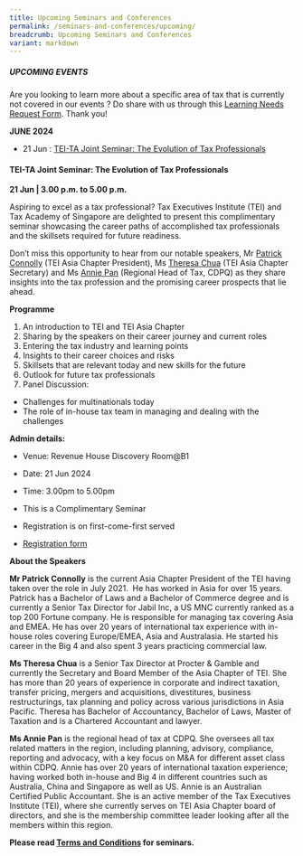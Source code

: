 ```yaml
---
title: Upcoming Seminars and Conferences
permalink: /seminars-and-conferences/upcoming/
breadcrumb: Upcoming Seminars and Conferences
variant: markdown
---
```

##### **UPCOMING EVENTS**
Are you looking to learn more about a specific area of tax that is currently not covered in our events ? 
Do share with us through this [Learning Needs Request Form](https://form.gov.sg/5d2c51283703d80011e52615). Thank you!

**JUNE 2024**
* 21 Jun : [TEI-TA Joint Seminar: The Evolution of Tax Professionals](#21jun-ta-id)


<a id="21jun-ta-id"></a>
#### **TEI-TA Joint Seminar: The Evolution of Tax Professionals**<br>
**21 Jun | 3.00 p.m. to 5.00 p.m.**

Aspiring to excel as a tax professional? Tax Executives Institute (TEI) and Tax Academy of Singapore are delighted to present this complimentary seminar showcasing the career paths of accomplished tax professionals and the skillsets required for future readiness.

Don’t miss this opportunity to hear from our notable speakers, Mr [Patrick Connolly](https://www.linkedin.com/in/patrick-connolly-1b888733/) (TEI Asia Chapter President), Ms [Theresa Chua](https://www.linkedin.com/in/theresa-chua-78ab811b4/) (TEI Asia Chapter Secretary) and Ms [Annie Pan](https://www.linkedin.com/in/annie-p-66a1b312/) (Regional Head of Tax, CDPQ) as they share insights into the tax profession and the promising career prospects that lie ahead.

**Programme**

1. An introduction to TEI and TEI Asia Chapter
2. Sharing by the speakers on their career journey and current roles
3. Entering the tax industry and learning points
4. Insights to their career choices and risks
5. Skillsets that are relevant today and new skills for the future
6. Outlook for future tax professionals
7. Panel Discussion:
* Challenges for multinationals today
* The role of in-house tax team in managing and dealing with the challenges

**Admin details:**

* Venue: Revenue House Discovery Room@B1

* Date: 21 Jun 2024

* Time: 3.00pm to 5.00pm

* This is a Complimentary Seminar

* Registration is on first-come-first served

* [Registration form](https://form.gov.sg/66601383e2e4363fe8ced8c1)


**About the Speakers**

**Mr Patrick Connolly** is the current Asia Chapter President of the TEI having taken over the role in July 2021.&nbsp; He has worked in Asia for over 15 years. Patrick has a Bachelor of Laws and a Bachelor of Commerce degree and is currently a Senior Tax Director for Jabil Inc, a US MNC currently ranked as a top 200 Fortune company.&nbsp;He is responsible for managing tax covering Asia and EMEA.&nbsp;He has over 20 years of international tax experience with in-house roles covering Europe/EMEA, Asia and Australasia.&nbsp;He started his career in the Big 4 and also spent 3 years practicing commercial law.

**Ms Theresa Chua** is a Senior Tax Director at Procter &amp; Gamble and currently the Secretary and Board Member of the Asia Chapter of TEI. She has more than 20 years of experience in corporate and indirect taxation, transfer pricing, mergers and acquisitions, divestitures, business restructurings, tax planning and policy across various jurisdictions in Asia Pacific. Theresa has Bachelor of Accountancy, Bachelor of Laws, Master of Taxation and is a Chartered Accountant and lawyer.

**Ms Annie Pan** is the regional head of tax at CDPQ. She oversees all tax related matters in the region, including planning, advisory, compliance, reporting and advocacy, with a key focus on M&amp;A for different asset class within CDPQ. Annie has over 20 years of international taxation experience; having worked both in-house and Big 4 in different countries such as Australia, China and Singapore as well as US. Annie is an Australian Certified Public Accountant. She is an active member of the Tax Executives Institute (TEI), where she currently serves on TEI Asia Chapter board of directors, and she is the membership committee leader looking after all the members within this region.


**Please read [Terms and Conditions](https://production-iras-tax-academy.netlify.com/executive-tax-programmes/terms-and-conditions/) for seminars.**